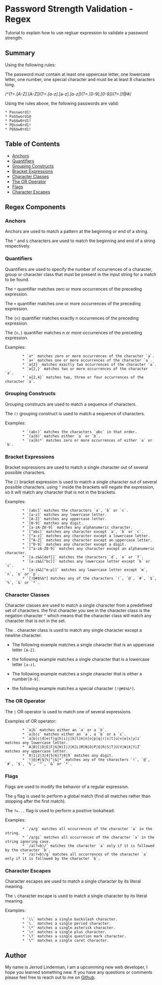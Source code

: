 # Password Strength Validation - Regex

Tutorial to explain how to use regluar expression to validate a password strength.

## Summary
Using the following rules: 

The password must contain at least one uppercase letter, one lowercase letter, one number, one special character and must be at least 8 characters long.

/^(?=.*[A-Z].*[A-Z])(?=.*[a-z].*[a-z].*[a-z])(?=.*[0-9].*[0-9])(?=.*[!@#$%&*]).{8,}$/

Using the rules above, the following passwords are valid:

    * Password1!
    * PaSSword1@
    * Pa$$w0rd1!
    * P@ssw0rd1!
    * P@$$w0rd1!


## Table of Contents

- [Anchors](#anchors)
- [Quantifiers](#quantifiers)
- [Grouping Constructs](#grouping-constructs)
- [Bracket Expressions](#bracket-expressions)
- [Character Classes](#character-classes)
- [The OR Operator](#the-or-operator)
- [Flags](#flags)
- [Character Escapes](#character-escapes)

## Regex Components

### Anchors

Anchors are used to match a pattern at the beginning or end of a string.

The `^` and `$` characters are used to match the beginning and end of a string respectively.




### Quantifiers

Quantifiers are used to specify the number of occurrences of a character, group or character class that must be present in the input string for a match to be found.

The `*` quantifier matches zero or more occurrences of the preceding expression.

The `+` quantifier matches one or more occurrences of the preceding expression.

The `{n}` quantifier matches exactly n occurrences of the preceding expression.

The `{n,}` quantifier matches n or more occurrences of the preceding expression.

Examples:  

            * `a*` matches zero or more occurrences of the character `a`.
            * `a+` matches one or more occurrences of the character `a`.
            * `a{2}` matches exactly two occurrences of the character `a`.
            * `a{2,}` matches two or more occurrences of the character `a`.
            * `a{2,4}` matches two, three or four occurrences of the character `a`.



### Grouping Constructs

Grouping constructs are used to match a sequence of characters.

The `()` grouping construct is used to match a sequence of characters.

Examples:

            * `(abc)` matches the characters `abc` in that order.
            * `(a|b)` matches either `a` or `b`.
            * `(a|b)*` matches zero or more occurrences of either `a` or `b`.




### Bracket Expressions

Bracket expressions are used to match a single character out of several possible characters.

The `[]` bracket expression is used to match a single character out of several possible characters.
using `^` inside the brackets will negate the expression, so it will match any character that is not in the brackets.

Examples:  

            * `[abc]` matches the characters `a`, `b` or `c`.
            * `[a-z]` matches any lowercase letter.
            * `[A-Z]` matches any uppercase letter.
            * `[0-9]` matches any digit.
            * `[a-zA-Z0-9]` matches any alphanumeric character.
            * `[^abc]` matches any character except `a`, `b` or `c`.
            * `[^a-z]` matches any character except a lowercase letter.
            * `[^A-Z]` matches any character except an uppercase letter.
            * `[^0-9]` matches any character except a digit.
            * `[^a-zA-Z0-9]` matches any character except an alphanumeric character.
            * `[a-z&&[def]]` matches the characters `d`, `e` or `f`.
            * `[a-z&&[^bc]]` matches any lowercase letter except `b` or `c`.
            * `[a-z&&[^m-p]]` matches any lowercase letter except `m`, `n`, `o` or `p`.
            * `[!@#$%&*] matches any of the characters `!`, `@`, `#`, `$`, `%`, `&` or `*`.


        

### Character Classes

Character classes are used to match a single character from a predefined set of characters. the first character you see in the character class is the negation character `^` which means that the character class will match any character that is not in the set.

The `.` character class is used to match any single character except a newline character.

* The following example matches a single character that is an uppercase letter `[A-Z]`.

* the following example matches a single character that is a lowercase letter `[a-z]`.

* The following example matches a single character that is either a number`[0-9]`.

* the following example matches a special character `[!@#$%&*]`.



### The OR Operator

The `|` OR operator is used to match one of several expressions.

Examples of OR operator:

            * `a|b` matches either an `a` or a `b`.
            * `a|b|c` matches either an `a`, a `b` or a `c`.
            * `a|b|c|d|e|f|g|h|i|j|k|l|m|n|o|p|q|r|s|t|u|v|w|x|y|z` matches any lowercase letter.
            * `A|B|C|D|E|F|G|H|I|J|K|L|M|N|O|P|Q|R|S|T|U|V|W|X|Y|Z` matches any uppercase letter.
            * `0|1|2|3|4|5|6|7|8|9` matches any digit.
            * `!|@|#|$|%|^|&|*` matches any of the characters `!`, `@`, `#`, `$`, `%`, `^`, `&` or `*`.



### Flags

Flags are used to modify the behavior of a regular expression.

The `g` flag is used to perform a global match (find all matches rather than stopping after the first match).

The `?=...` flag is used to perform a positive lookahead.

Examples: 

            * `/a/g` matches all occurrences of the character `a` in the string.
            * `/a/gi` matches all occurrences of the character `a` in the string ignoring case.
            * `/a(?=b)/` matches the character `a` only if it is followed by the character `b`.
            * `/a(?=b)/g` matches all occurrences of the character `a` only if it is followed by the character `b`.



### Character Escapes

Character escapes are used to match a single character by its literal meaning.

The `\` character escape is used to match a single character by its literal meaning.

Examples:

            * `\\` matches a single backslash character.
            * `\.` matches a single period character.
            * `\*` matches a single asterisk character.
            * `\+` matches a single plus character.
            * `\?` matches a single question mark character.
            * `\^` matches a single caret character.



## Author

My name is Jerrod Linderman, I am a upcomming new web developer, I hope you learned something new. If you have any questions or comments please feel free to reach out to me on [Github](http://github.com/nvmax).
